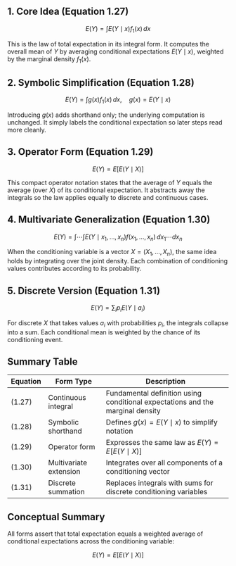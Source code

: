 ## 1. Core Idea (Equation 1.27)

$$
E(Y) = \int E(Y \mid x) f_1(x) \, dx
$$

This is the law of total expectation in its integral form. It computes the overall mean of $Y$ by averaging conditional expectations $E(Y \mid x)$, weighted by the marginal density $f_1(x)$.

## 2. Symbolic Simplification (Equation 1.28)

$$
E(Y) = \int g(x) f_1(x) \, dx, \quad g(x) = E(Y \mid x)
$$

Introducing $g(x)$ adds shorthand only; the underlying computation is unchanged. It simply labels the conditional expectation so later steps read more cleanly.

## 3. Operator Form (Equation 1.29)

$$
E(Y) = E[E(Y \mid X)]
$$

This compact operator notation states that the average of $Y$ equals the average (over $X$) of its conditional expectation. It abstracts away the integrals so the law applies equally to discrete and continuous cases.

## 4. Multivariate Generalization (Equation 1.30)

$$
E(Y) = \int \cdots \int E(Y \mid x_1, \ldots, x_n) f(x_1, \ldots, x_n) \, dx_1 \cdots dx_n
$$

When the conditioning variable is a vector $X = (X_1, \ldots, X_n)$, the same idea holds by integrating over the joint density. Each combination of conditioning values contributes according to its probability.

## 5. Discrete Version (Equation 1.31)

$$
E(Y) = \sum_i p_i E(Y \mid a_i)
$$

For discrete $X$ that takes values $a_i$ with probabilities $p_i$, the integrals collapse into a sum. Each conditional mean is weighted by the chance of its conditioning event.

## Summary Table

| Equation | Form Type | Description |
| --- | --- | --- |
| (1.27) | Continuous integral | Fundamental definition using conditional expectations and the marginal density |
| (1.28) | Symbolic shorthand | Defines $g(x) = E(Y \mid x)$ to simplify notation |
| (1.29) | Operator form | Expresses the same law as $E(Y) = E[E(Y \mid X)]$ |
| (1.30) | Multivariate extension | Integrates over all components of a conditioning vector |
| (1.31) | Discrete summation | Replaces integrals with sums for discrete conditioning variables |

## Conceptual Summary

All forms assert that total expectation equals a weighted average of conditional expectations across the conditioning variable:

$$
E(Y) = E[E(Y \mid X)]
$$

